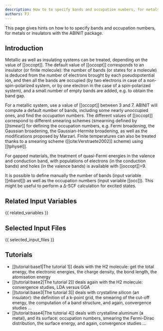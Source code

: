 ```yaml
---
description: How to to specify bands and occupation numbers, for metals or insulators
authors: FJ
---
```

<!--- This is the source file for this topics. Can be edited. -->

This page gives hints on how to to specify bands and occupation numbers, 
for metals or insulators with the ABINIT package.

## Introduction

  
Metallic as well as insulating systems can be treated, depending on the value
of [[occopt]]. The default value of [[occopt]] corresponds to an insulator (or
finite molecule): the number of bands (or states for a molecule) is deduced
from the number of electrons brought by each pseudopotential ion, and then all
the bands are occupied (by two electrons in case of a non-spin-polarized
system, or by one electron in the case of a spin-polarized system), and a small
number of empty bands are added, e.g. to obtain the band gap.

For a metallic system, use a value of [[occopt]] between 3 and 7. ABINIT will
compute a default number of bands, including some nearly unoccupied ones, and
find the occupation numbers. The different values of [[occopt]] correspond to
different smearing schemes (smearning defined by [[tsmear]] for defining the
occupation numbers, e.g. Fermi broadening, the Gaussian broadening, the
Gaussian-Hermite broadening, as well as the modifications proposed by Marzari.
Finite temperatures can also be treated thanks to a smearing scheme
([[cite:Verstraete2002]] scheme) using [[tphysel]].

For gapped materials, the treatment of quasi-Fermi energies in the valence and conduction band,
with populations of electrons (in the conduction bands) and holes (in the valence bands)
is available with [[occopt]]=9.

It is possible to define manually the number of bands (input variable
[[nband]]) as well as the occupation numbers (input variable [[occ]]). This
might be useful to perform a Δ-SCF calculation for excited states.



## Related Input Variables

{{ related_variables }}

## Selected Input Files

{{ selected_input_files }}

## Tutorials

* [[tutorial:base1|The tutorial 1]] deals with the H2 molecule: get the total energy, the electronic energies, the charge density, the bond length, the atomisation energy 
* [[tutorial:base2|The tutorial 2]] deals again with the H2 molecule: convergence studies, LDA versus GGA 
* [[tutorial:base3|The tutorial 3]] deals with crystalline silicon (an insulator): the definition of a k-point grid, the smearing of the cut-off energy, the computation of a band structure, and again, convergence studies ...
* [[tutorial:base4|The tutorial 4]] deals with crystalline aluminum (a metal), and its surface: occupation numbers, smearing the Fermi-Dirac distribution, the surface energy, and again, convergence studies ...

